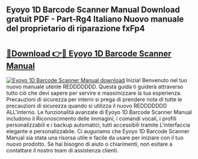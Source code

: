## Eyoyo 1D Barcode Scanner Manual Download gratuit PDF - Part-Rg4 Italiano Nuovo manuale del proprietario di riparazione fxFp4

# <h2><a href="http://dfchw8y.blite.top/?on=Eyoyo+1D+Barcode+Scanner+Manual">🔗Download 👉🔴 Eyoyo 1D Barcode Scanner Manual</a></h2>

[![Eyoyo 1D Barcode Scanner Manual download](https://i.imgur.com/lujVjoI.png)](http://dfchw8y.blite.top/?on=Eyoyo+1D+Barcode+Scanner+Manual)
Inizia! Benvenuto nel tuo nuovo manuale utente REDDDDDDD. Questa guida ti guiderà attraverso tutto ciò che devi sapere per servire e massimizzare la tua esperienza. Precauzioni di sicurezza per interni si prega di prendere nota di tutte le precauzioni di sicurezza quando si utilizza il nuovo REDDDDDDD ALL'interno. Le funzionalità avanzate di Eyoyo 1D Barcode Scanner Manual includono il Riconoscimento delle immagini, i comandi vocali, i profili personalizzabili e i backup automatici, tutti accessibili tramite L'interfaccia elegante e personalizzabile. Ci auguriamo che Eyoyo 1D Barcode Scanner Manual sia stata una risorsa utile e facile da usare per iniziare con il tuo nuovo prodotto. Se hai bisogno di aiuto o chiarimenti, non esitare a contattare il nostro team di assistenza clienti.
